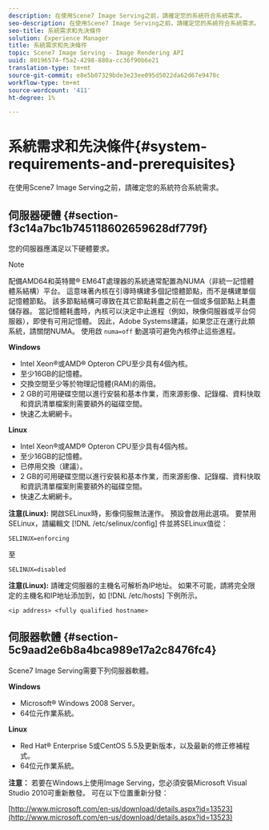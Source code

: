 ```yaml
---
description: 在使用Scene7 Image Serving之前，請確定您的系統符合系統需求。
seo-description: 在使用Scene7 Image Serving之前，請確定您的系統符合系統需求。
seo-title: 系統需求和先決條件
solution: Experience Manager
title: 系統需求和先決條件
topic: Scene7 Image Serving - Image Rendering API
uuid: 80196574-f5a2-4298-880a-cc36f90b6e21
translation-type: tm+mt
source-git-commit: e8e5b07329bde3e23ee095d5022da62d67e9478c
workflow-type: tm+mt
source-wordcount: '411'
ht-degree: 1%

---
```



# 系統需求和先決條件{#system-requirements-and-prerequisites}

在使用Scene7 Image Serving之前，請確定您的系統符合系統需求。

## 伺服器硬體 {#section-f3c14a7bc1b745118602659628df779f}

您的伺服器應滿足以下硬體要求。

>[!NOTE]
>
>配備AMD64和英特爾® EM64T處理器的系統通常配置為NUMA（非統一記憶體體系結構）平台。 這意味著內核在引導時構建多個記憶體節點，而不是構建單個記憶體節點。 該多節點結構可導致在其它節點耗盡之前在一個或多個節點上耗盡儲存器。 當記憶體耗盡時，內核可以決定中止進程（例如，映像伺服器或平台伺服器），即使有可用記憶體。 因此，Adobe Systems建議，如果您正在運行此類系統，請關閉NUMA。 使用啟 `numa=off` 動選項可避免內核停止這些進程。

**Windows**

* Intel Xeon®或AMD® Opteron CPU至少具有4個內核。
* 至少16GB的記憶體。
* 交換空間至少等於物理記憶體(RAM)的兩倍。
* 2 GB的可用硬碟空間以進行安裝和基本作業，而來源影像、記錄檔、資料快取和資訊清單檔案則需要額外的磁碟空間。
* 快速乙太網網卡。

**Linux**

* Intel Xeon®或AMD® Opteron CPU至少具有4個內核。
* 至少16GB的記憶體。
* 已停用交換（建議）。
* 2 GB的可用硬碟空間以進行安裝和基本作業，而來源影像、記錄檔、資料快取和資訊清單檔案則需要額外的磁碟空間。
* 快速乙太網網卡。

**注意(Linux):** 開啟SELinux時，影像伺服無法運作。 預設會啟用此選項。 要禁用SELinux，請編輯文 [!DNL /etc/selinux/config] 件並將SELinux值從：

`SELINUX=enforcing`

至

`SELINUX=disabled`

**注意(Linux):** 請確定伺服器的主機名可解析為IP地址。 如果不可能，請將完全限定的主機名和IP地址添加到，如 [!DNL /etc/hosts] 下例所示。

`<ip address> <fully qualified hostname>`

## 伺服器軟體 {#section-5c9aad2e6b8a4bca989e17a2c8476fc4}

Scene7 Image Serving需要下列伺服器軟體。

**Windows**

* Microsoft® Windows 2008 Server。
* 64位元作業系統。

**Linux**

* Red Hat® Enterprise 5或CentOS 5.5及更新版本，以及最新的修正修補程式。
* 64位元作業系統。

**注意：** 若要在Windows上使用Image Serving，您必須安裝Microsoft Visual Studio 2010可重新散發。 可在以下位置重新分發：

[http://www.microsoft.com/en-us/download/details.aspx?id=13523](http://www.microsoft.com/en-us/download/details.aspx?id=13523)

